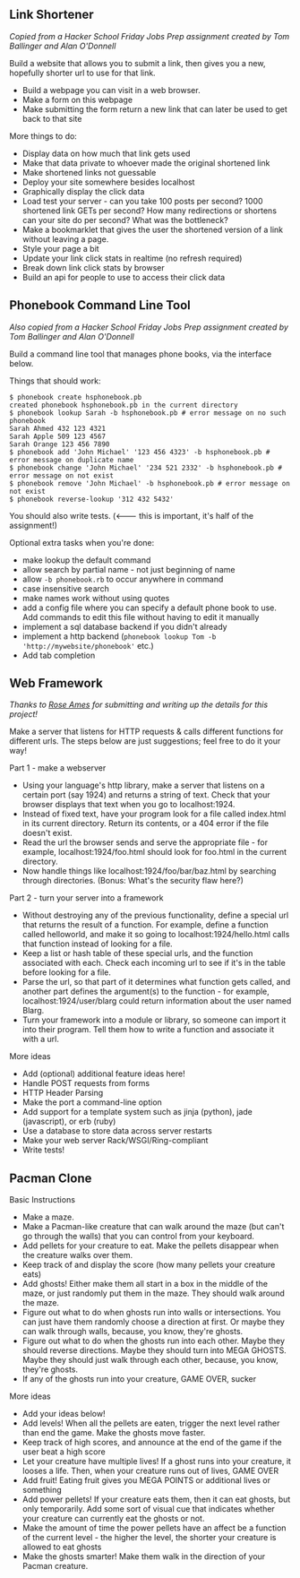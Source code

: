 ## Link Shortener
*Copied from a Hacker School Friday Jobs Prep assignment created by Tom Ballinger and Alan O'Donnell*

Build a website that allows you to submit a link, then gives you a new, hopefully shorter url to use for that link.

* Build a webpage you can visit in a web browser.
* Make a form on this webpage
* Make submitting the form return a new link that can later be used to get back to that site

More things to do:
* Display data on how much that link gets used
* Make that data private to whoever made the original shortened link
* Make shortened links not guessable
* Deploy your site somewhere besides localhost
* Graphically display the click data
* Load test your server - can you take 100 posts per second? 1000 shortened link GETs per second? How many redirections or shortens can your site do per second? What was the bottleneck?
* Make a bookmarklet that gives the user the shortened version of a link without leaving a page.
* Style your page a bit
* Update your link click stats in realtime (no refresh required)
* Break down link click stats by browser
* Build an api for people to use to access their click data

## Phonebook Command Line Tool
*Also copied from a Hacker School Friday Jobs Prep assignment created by Tom Ballinger and Alan O'Donnell*

Build a command line tool that manages phone books, via the interface below.

Things that should work:

    $ phonebook create hsphonebook.pb
    created phonebook hsphonebook.pb in the current directory
    $ phonebook lookup Sarah -b hsphonebook.pb # error message on no such phonebook
    Sarah Ahmed 432 123 4321
    Sarah Apple 509 123 4567
    Sarah Orange 123 456 7890
    $ phonebook add 'John Michael' '123 456 4323' -b hsphonebook.pb # error message on duplicate name
    $ phonebook change 'John Michael' '234 521 2332' -b hsphonebook.pb # error message on not exist
    $ phonebook remove 'John Michael' -b hsphonebook.pb # error message on not exist
    $ phonebook reverse-lookup '312 432 5432'

You should also write tests. (<--- this is important, it's half of the assignment!)

Optional extra tasks when you're done:
* make lookup the default command
* allow search by partial name - not just beginning of name
* allow `-b phonebook.rb` to occur anywhere in command
* case insensitive search
* make names work without using quotes
* add a config file where you can specify a default phone book to use. Add commands to edit this file without having to edit it manually
* implement a sql database backend if you didn't already
* implement a http backend (`phonebook lookup Tom -b 'http://mywebsite/phonebook'` etc.)
* Add tab completion

## Web Framework

*Thanks to [Rose Ames](https://github.com/rose) for submitting and writing up the details for this project!*

Make a server that listens for HTTP requests & calls different functions for different urls.  The steps below are just suggestions; feel free to do it your way!

Part 1 - make a webserver
* Using your language's http library, make a server that listens on a certain port (say 1924) and returns a string of text.  Check that your browser displays that text when you go to localhost:1924.
* Instead of fixed text, have your program look for a file called index.html in its current directory.  Return its contents, or a 404 error if the file doesn't exist.
* Read the url the browser sends and serve the appropriate file - for example, localhost:1924/foo.html should look for foo.html in the current directory.
* Now handle things like localhost:1924/foo/bar/baz.html by searching through directories.  (Bonus:  What's the security flaw here?)

Part 2 - turn your server into a framework
* Without destroying any of the previous functionality, define a special url that returns the result of a function.  For example, define a function called helloworld, and make it so going to localhost:1924/hello.html calls that function instead of looking for a file.
* Keep a list or hash table of these special urls, and the function associated with each.  Check each incoming url to see if it's in the table before looking for a file.
* Parse the url, so that part of it determines what function gets called, and another part defines the argument(s) to the function - for example, localhost:1924/user/blarg could return information about the user named Blarg.
* Turn your framework into a module or library, so someone can import it into their program.  Tell them how to write a function and associate it with a url.

More ideas
* Add (optional) additional feature ideas here!
* Handle POST requests from forms
* HTTP Header Parsing
* Make the port a command-line option
* Add support for a template system such as jinja (python), jade (javascript), or erb (ruby)
* Use a database to store data across server restarts
* Make your web server Rack/WSGI/Ring-compliant
* Write tests!

## Pacman Clone

Basic Instructions
* Make a maze.
* Make a Pacman-like creature that can walk around the maze (but can't go through the walls) that you can control from your keyboard.
* Add pellets for your creature to eat. Make the pellets disappear when the creature walks over them.
* Keep track of and display the score (how many pellets your creature eats)
* Add ghosts! Either make them all start in a box in the middle of the maze, or just randomly put them in the maze. They should walk around the maze.
* Figure out what to do when ghosts run into walls or intersections. You can just have them randomly choose a direction at first. Or maybe they can walk through walls, because, you know, they're ghosts.
* Figure out what to do when the ghosts run into each other. Maybe they should reverse directions. Maybe they should turn into MEGA GHOSTS. Maybe they should just walk through each other, because, you know, they're ghosts.
* If any of the ghosts run into your creature, GAME OVER, sucker

More ideas
* Add your ideas below!
* Add levels! When all the pellets are eaten, trigger the next level rather than end the game. Make the ghosts move faster.
* Keep track of high scores, and announce at the end of the game if the user beat a high score
* Let your creature have multiple lives! If a ghost runs into your creature, it looses a life. Then, when your creature runs out of lives, GAME OVER
* Add fruit! Eating fruit gives you MEGA POINTS or additional lives or something
* Add power pellets! If your creature eats them, then it can eat ghosts, but only temporarily. Add some sort of visual cue that indicates whether your creature can currently eat the ghosts or not.
* Make the amount of time the power pellets have an affect be a function of the current level - the higher the level, the shorter your creature is allowed to eat ghosts
* Make the ghosts smarter! Make them walk in the direction of your Pacman creature.